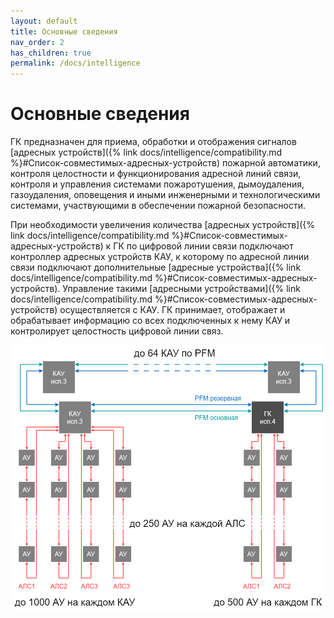 ```yaml
---
layout: default
title: Основные сведения
nav_order: 2
has_children: true
permalink: /docs/intelligence
---
```


# Основные сведения

ГК предназначен для приема, обработки и отображения сигналов [адресных устройств]({% link docs/intelligence/compatibility.md %}#Список-совместимых-адресных-устройств) пожарной автоматики, контроля целостности и функционирования адресной линий связи, контроля и управления системами пожаротушения, дымоудаления, газоудаления, оповещения и иными инженерными и технологическими системами, участвующими в обеспечении пожарной безопасности.

При необходимости увеличения количества [адресных устройств]({% link docs/intelligence/compatibility.md %}#Список-совместимых-адресных-устройств) к ГК по цифровой линии связи подключают контроллер адресных устройств КАУ, к которому по адресной линии связи подключают дополнительные [адресные устройства]({% link docs/intelligence/compatibility.md %}#Список-совместимых-адресных-устройств). Управление такими [адресными устройствами]({% link docs/intelligence/compatibility.md %}#Список-совместимых-адресных-устройств) осуществляется с КАУ. ГК принимает, отображает и обрабатывает информацию со всех подключенных к нему КАУ и контролирует целостность цифровой линии связ.

![](../../assets/images/ВВЕДЕНИЕ.png)
